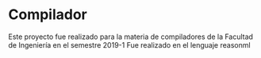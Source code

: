 # Compilador

Este proyecto fue realizado para la materia de compiladores de la Facultad de Ingeniería en el semestre 2019-1
Fue realizado en el lenguaje reasonml
